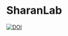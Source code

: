 # SharanLab

[![DOI](https://zenodo.org/badge/667591049.svg)](https://zenodo.org/badge/latestdoi/667591049)
